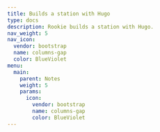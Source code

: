 ```yaml
---
title: Builds a station with Hugo
type: docs
description: Rookie builds a station with Hugo.
nav_weight: 5
nav_icon:
  vendor: bootstrap
  name: columns-gap
  color: BlueViolet
menu:
  main:
    parent: Notes
    weight: 5
    params:
      icon:
        vendor: bootstrap
        name: columns-gap
        color: BlueViolet
---
```

